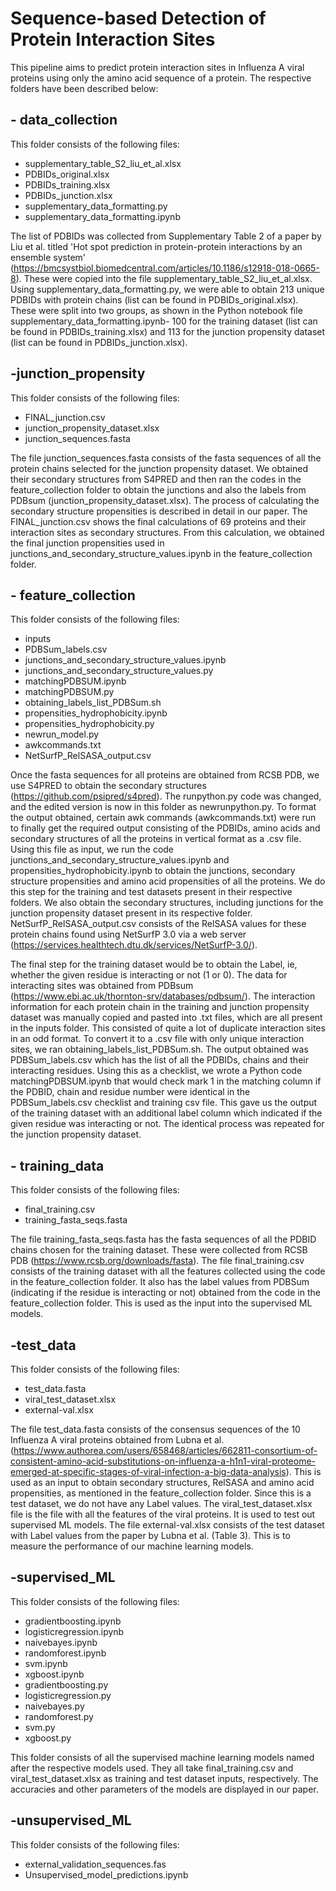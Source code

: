 # Sequence-based Detection of Protein Interaction Sites

This pipeline aims to predict protein interaction sites in Influenza A viral proteins using only the amino acid sequence of a protein. The respective folders have been described below:

## - data_collection
This folder consists of the following files:
- supplementary_table_S2_liu_et_al.xlsx
- PDBIDs_original.xlsx
- PDBIDs_training.xlsx
- PDBIDs_junction.xlsx
- supplementary_data_formatting.py
- supplementary_data_formatting.ipynb


The list of PDBIDs was collected from Supplementary Table 2 of a paper by Liu et al. titled 'Hot spot prediction in protein-protein interactions by an ensemble system' (https://bmcsystbiol.biomedcentral.com/articles/10.1186/s12918-018-0665-8). These were copied into the file supplementary_table_S2_liu_et_al.xlsx. Using supplementary_data_formatting.py, we were able to obtain 213 unique PDBIDs with protein chains (list can be found in PDBIDs_original.xlsx). These were split into two groups, as shown in the Python notebook file supplementary_data_formatting.ipynb- 100 for the training dataset (list can be found in PDBIDs_training.xlsx) and 113 for the junction propensity dataset (list can be found in PDBIDs_junction.xlsx).

## -junction_propensity
This folder consists of the following files:
- FINAL_junction.csv
- junction_propensity_dataset.xlsx
- junction_sequences.fasta

The file junction_sequences.fasta consists of the fasta sequences of all the protein chains selected for the junction propensity dataset. We obtained their secondary structures from S4PRED and then ran the codes in the feature_collection folder to obtain the junctions and also the labels from PDBsum (junction_propensity_dataset.xlsx). The process of calculating the secondary structure propensities is described in detail in our paper. The FINAL_junction.csv shows the final calculations of 69 proteins and their interaction sites as secondary structures. From this calculation, we obtained the final junction propensities used in junctions_and_secondary_structure_values.ipynb in the feature_collection folder.

## - feature_collection
This folder consists of the following files:
- inputs
- PDBSum_labels.csv
- junctions_and_secondary_structure_values.ipynb
- junctions_and_secondary_structure_values.py
- matchingPDBSUM.ipynb
- matchingPDBSUM.py
- obtaining_labels_list_PDBSum.sh
- propensities_hydrophobicity.ipynb
- propensities_hydrophobicity.py
- newrun_model.py
- awkcommands.txt
- NetSurfP_RelSASA_output.csv

Once the fasta sequences for all proteins are obtained from RCSB PDB, we use S4PRED to obtain the secondary structures (https://github.com/psipred/s4pred). The runpython.py code was changed, and the edited version is now in this folder as newrunpython.py. To format the output obtained, certain awk commands (awkcommands.txt) were run to finally get the required output consisting of the PDBIDs, amino acids and secondary structures of all the proteins in vertical format as a .csv file. Using this file as input, we run the code junctions_and_secondary_structure_values.ipynb and propensities_hydrophobicity.ipynb to obtain the junctions, secondary structure propensities and amino acid propensities of all the proteins. We do this step for the training and test datasets present in their respective folders. We also obtain the secondary structures, including junctions for the junction propensity dataset present in its respective folder. NetSurfP_RelSASA_output.csv consists of the RelSASA values for these protein chains found using NetSurfP 3.0 via a web server (https://services.healthtech.dtu.dk/services/NetSurfP-3.0/).

The final step for the training dataset would be to obtain the Label, ie, whether the given residue is interacting or not (1 or 0). The data for interacting sites was obtained from PDBsum (https://www.ebi.ac.uk/thornton-srv/databases/pdbsum/). The interaction information for each protein chain in the training and junction propensity dataset was manually copied and pasted into .txt files, which are all present in the inputs folder. This consisted of quite a lot of duplicate interaction sites in an odd format. To convert it to a .csv file with only unique interaction sites, we ran obtaining_labels_list_PDBSum.sh. The output obtained was PDBSum_labels.csv which has the list of all the PDBIDs, chains and their interacting residues. Using this as a checklist, we wrote a Python code matchingPDBSUM.ipynb that would check mark 1 in the matching column if the PDBID, chain and residue number were identical in the PDBSum_labels.csv checklist and training csv file. This gave us the output of the training dataset with an additional label column which indicated if the given residue was interacting or not. The identical process was repeated for the junction propensity dataset.

## - training_data
This folder consists of the following files:
- final_training.csv
- training_fasta_seqs.fasta

The file training_fasta_seqs.fasta has the fasta sequences of all the PDBID chains chosen for the training dataset. These were collected from RCSB PDB (https://www.rcsb.org/downloads/fasta). The file final_training.csv consists of the training dataset with all the features collected using the code in the feature_collection folder. It also has the label values from PDBSum (indicating if the residue is interacting or not) obtained from the code in the feature_collection folder. This is used as the input into the supervised ML models.


## -test_data
This folder consists of the following files:
- test_data.fasta
- viral_test_dataset.xlsx
- external-val.xlsx

The file test_data.fasta consists of the consensus sequences of the 10 Influenza A viral proteins obtained from Lubna et al. (https://www.authorea.com/users/658468/articles/662811-consortium-of-consistent-amino-acid-substitutions-on-influenza-a-h1n1-viral-proteome-emerged-at-specific-stages-of-viral-infection-a-big-data-analysis). This is used as an input to obtain secondary structures, RelSASA and amino acid propensities, as mentioned in the feature_collection folder. Since this is a test dataset, we do not have any Label values. The viral_test_dataset.xlsx file is the file with all the features of the viral proteins. It is used to test out supervised ML models. The file external-val.xlsx consists of the test dataset with Label values from the paper by Lubna et al. (Table 3). This is to measure the performance of our machine learning models.


## -supervised_ML
This folder consists of the following files:
- gradientboosting.ipynb
- logisticregression.ipynb
- naivebayes.ipynb
- randomforest.ipynb
- svm.ipynb
- xgboost.ipynb
- gradientboosting.py
- logisticregression.py
- naivebayes.py
- randomforest.py
- svm.py
- xgboost.py

This folder consists of all the supervised machine learning models named after the respective models used. They all take final_training.csv and viral_test_dataset.xlsx as training and test dataset inputs, respectively. The accuracies and other parameters of the models are displayed in our paper. 

## -unsupervised_ML
This folder consists of the following files:
- external_validation_sequences.fas
- Unsupervised_model_predictions.ipynb
   
